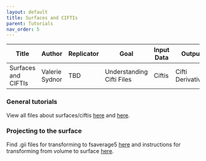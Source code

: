 ```yaml
---
layout: default
title: Surfaces and CIFTIs
parent: Tutorials
nav_order: 5
---
```


| Title | Author | Replicator | Goal | Input Data | Output |
| ----- | ------ | ---------- | ---- | ---------- | ------ |
| Surfaces and CIFTIs | Valerie Sydnor | TBD | Understanding Cifti Files | Ciftis | Cifti Derivatives |

### General tutorials

View all files about surfaces/ciftis
[here](https://github.com/PennLINC/PennLINC.github.io/tree/main/docs/Tutorials/surface_tools_R.html.zip) and
[here](https://github.com/PennLINC/PennLINC.github.io/tree/main/docs/Tutorials/Surfaces.pptx).

### Projecting to the surface

Find .gii files for transforming to fsaverage5
[here](https://github.com/PennLINC/PennLINC.github.io/tree/main/docs/Tutorials/fsaverage5)
and instructions for transforming from volume to surface
[here](https://github.com/PennLINC/PennLINC.github.io/tree/main/docs/Tutorials/vol2surf_mapping.Rmd).
